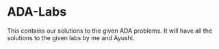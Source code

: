 # ADA-Labs
This contains our solutions to the given ADA problems.
It will have all the solutions to the given labs by me and Ayushi.
